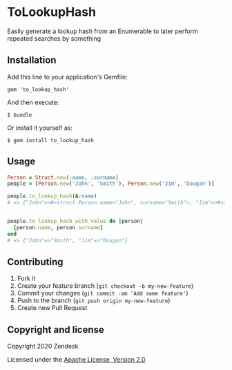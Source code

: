 # ToLookupHash

Easily generate a lookup hash from an Enumerable to later
perform repeated searches by something

## Installation

Add this line to your application's Gemfile:

    gem 'to_lookup_hash'

And then execute:

    $ bundle

Or install it yourself as:

    $ gem install to_lookup_hash

## Usage

```ruby
Person = Struct.new(:name, :surname)
people = [Person.new('John', 'Smith'), Person.new('Jim', 'Dougan')]

people.to_lookup_hash(&:name) 
# => {"John"=>#<struct Person name="John", surname="Smith">, "Jim"=>#<struct Person name="Jim", surname="Dougan">}


people.to_lookup_hash_with_value do |person|
  [person.name, person.surname]
end
# => {"John"=>"Smith", "Jim"=>"Dougan"}

```

## Contributing

1. Fork it
2. Create your feature branch (`git checkout -b my-new-feature`)
3. Commit your changes (`git commit -am 'Add some feature'`)
4. Push to the branch (`git push origin my-new-feature`)
5. Create new Pull Request

## Copyright and license

Copyright 2020 Zendesk

Licensed under the [Apache License, Version 2.0](LICENSE)
